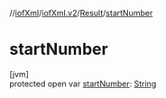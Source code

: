 //[iofXml](../../../index.md)/[iofXml.v2](../index.md)/[Result](index.md)/[startNumber](start-number.md)

# startNumber

[jvm]\
protected open var [startNumber](start-number.md): [String](https://docs.oracle.com/javase/8/docs/api/java/lang/String.html)
